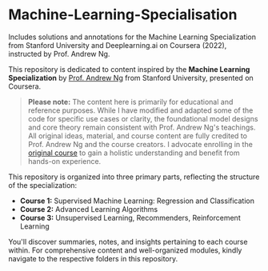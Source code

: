 # Machine-Learning-Specialisation
Includes solutions and annotations for the Machine Learning Specialization from Stanford University and Deeplearning.ai on Coursera (2022), instructed by Prof. Andrew Ng.

This repository is dedicated to content inspired by the **Machine Learning Specialization** by [Prof. Andrew Ng](https://www.coursera.org/instructor/andrewng) from Stanford University, presented on Coursera.

> **Please note:** The content here is primarily for educational and reference purposes. While I have modified and adapted some of the code for specific use cases or clarity, the foundational model designs and core theory remain consistent with Prof. Andrew Ng's teachings. All original ideas, material, and course content are fully credited to Prof. Andrew Ng and the course creators. I advocate enrolling in the [original course](https://www.coursera.org/specializations/machine-learning-introduction) to gain a holistic understanding and benefit from hands-on experience.

This repository is organized into three primary parts, reflecting the structure of the specialization:

- **Course 1:** Supervised Machine Learning: Regression and Classification
- **Course 2:** Advanced Learning Algorithms
- **Course 3:** Unsupervised Learning, Recommenders, Reinforcement Learning 

You'll discover summaries, notes, and insights pertaining to each course within. For comprehensive content and well-organized modules, kindly navigate to the respective folders in this repository.
